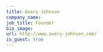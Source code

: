 ```yaml
---
title: Avery Johnson
company_name:
job_title: Founder
bio_image:
url: http://www.avery-johnson.com/
is_guest: true
---
```

